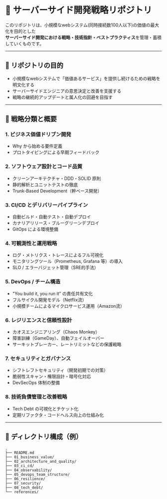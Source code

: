 # 🧠 サーバーサイド開発戦略リポジトリ

このリポジトリは、小規模なwebシステム(同時接続数100人以下)の価値の最大化を目的とした  
**サーバーサイド開発における戦略・技術指針・ベストプラクティス**を管理・蓄積していくものです。

---

## 🎯 リポジトリの目的

- 小規模なwebシステムで「価値あるサービス」を提供し続けるための戦略を明文化する
- サーバーサイドエンジニアの意思決定と改善を支援する
- 戦略の継続的アップデートと属人化の回避を目指す

---

## 🧩 戦略分類と概要

### 1. ビジネス価値ドリブン開発
- Why から始める要件定義
- プロトタイピングによる早期フィードバック

### 2. ソフトウェア設計とコード品質
- クリーンアーキテクチャ・DDD・SOLID 原則
- 静的解析とユニットテストの徹底
- Trunk-Based Development（幹ベース開発）

### 3. CI/CD とデリバリーパイプライン
- 自動ビルド・自動テスト・自動デプロイ
- カナリアリリース・ブルーグリーンデプロイ
- GitOps による環境整備

### 4. 可観測性と運用戦略
- ログ・メトリクス・トレースによるフル可視化
- モニタリングツール（Prometheus, Grafana 等）の導入
- SLO / エラーバジェット管理（SRE的手法）

### 5. DevOps / チーム構造
- "You build it, you run it" の責任共有文化
- フルサイクル開発モデル（Netflix流）
- 小規模チームによるマイクロサービス運用（Amazon流）

### 6. レジリエンスと信頼性設計
- カオスエンジニアリング（Chaos Monkey）
- 障害訓練（GameDay）、自動フェイルオーバー
- サーキットブレーカー、レートリミットなどの保護戦略

### 7. セキュリティとガバナンス
- シフトレフトセキュリティ（開発初期での対策）
- 脆弱性スキャン・権限設計・暗号化対応
- DevSecOps 体制の整備

### 8. 技術負債管理と改善戦略
- Tech Debt の可視化とチケット化
- 定期リファクタ・コードヘルス向上の仕組み化

---

## 📁 ディレクトリ構成（例）

```plaintext
.
├── README.md
├── 01_business_value/
├── 02_architecture_and_quality/
├── 03_ci_cd/
├── 04_observability/
├── 05_devops_team_structure/
├── 06_resilience/
├── 07_security/
├── 08_tech_debt/
└── references/
